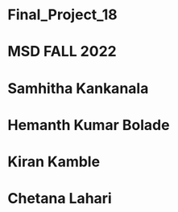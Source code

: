 # Final_Project_18
# MSD FALL 2022
# Samhitha Kankanala
# Hemanth Kumar Bolade
# Kiran Kamble
# Chetana Lahari
